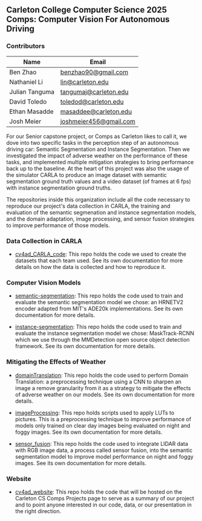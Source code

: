 ## Carleton College Computer Science 2025 Comps: Computer Vision For Autonomous Driving

### Contributors

| Name           | Email                 |
| -------------- | --------------------- |
| Ben Zhao       | benzhao90@gmail.com   |
| Nathaniel Li   | lin@carleton.edu      |
| Julian Tanguma | tangumaj@carleton.edu |
| David Toledo   | toledod@carleton.edu  |
| Ethan Masadde  | masaddee@carleton.edu |
| Josh Meier     | joshmeier456@gmail.com   |

For our Senior capstone project, or Comps as Carleton likes to call it, we dove into two specific tasks in the perception step of an autonomous driving car: Semantic Segmentation and Instance Segmentation. Then we investigated the impact of adverse weather on the performance of these tasks, and implemented multiple mitigation strategies to bring performance back up to the baseline. At the heart of this project was also the usage of the simulator CARLA to produce an image dataset with semantic segmentation ground truth values and a video dataset (of frames at 6 fps) with instance segmentation ground truths. 

The repositories inside this organization include all the code necessary to reproduce our project's data collection in CARLA, the training and evaluation of the semantic segmenation and instance segmentation models, and the domain adaptation, image processing, and sensor fusion strategies to improve performance of those models.


### Data Collection in CARLA

- [cv4ad_CARLA_code](https://github.com/Carleton-Comps-CV4AD/cv4ad_CARLA_code): This repo holds the code we used to create the datasets that each team used. See its own documentation for more details on how the data is collected and how to reproduce it.

### Computer Vision Models

- [semantic-segmentation](https://github.com/Carleton-Comps-CV4AD/semantic-segmentation): This repo holds the code used to train and evaluate the semantic segmentation model we chose: an HRNETV2 encoder adapted from MIT's ADE20k implementations. See its own documentation for more details.

- [instance-segmentation](): This repo holds the code used to train and evaluate the instance segmentation model we chose: MaskTrack-RCNN which we use through the MMDetection open source object detection framework. See its own documentation for more details.

### Mitigating the Effects of Weather

- [domainTranslation](https://github.com/Carleton-Comps-CV4AD/domainTranslation): This repo holds the code used to perform Domain Translation: a preprocessing technique using a CNN to sharpen an image a remove granularity from it as a strategy to mitigate the effects of adverse weather on our models. See its own documentation for more details.


- [imageProcessing](https://github.com/Carleton-Comps-CV4AD/imageProcessing): This repo holds scripts used to apply LUTs to pictures. This is a preprocessing technique to improve performance of models only trained on clear day images being evaluated on night and foggy images. See its own documentation for more details.

- [sensor_fusion](https://github.com/Carleton-Comps-CV4AD/sensor_fusion): This repo holds the code used to integrate LIDAR data with RGB image data, a process called sensor fusion, into the semantic segmentation model to improve model performance on night and foggy images. See its own documentation for more details.

### Website

- [cv4ad_website](https://github.com/Carleton-Comps-CV4AD/cv4ad_website): This repo holds the code that will be hosted on the Carleton CS Comps Projects page to serve as a summary of our project and to point anyone interested in our code, data, or our presentation in the right direction.

